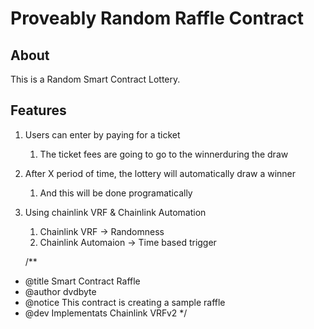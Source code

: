 # Proveably Random Raffle Contract

## About 

This is a Random Smart Contract Lottery.

## Features

1. Users can enter by paying for a ticket 
      1. The ticket fees are going to go to the winnerduring the draw
2. After X period of time, the lottery will automatically draw a winner
      1. And this will be done programatically
3. Using chainlink VRF & Chainlink Automation
      1. Chainlink VRF -> Randomness
      2. Chainlink Automaion -> Time based trigger

      /**
 * @title Smart Contract Raffle
 * @author dvdbyte
 * @notice This contract is creating a sample raffle
 * @dev Implementats Chainlink VRFv2
 */


